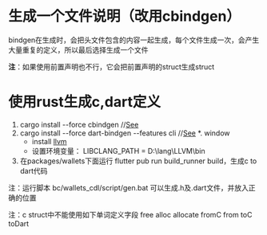 # 生成一个文件说明（改用cbindgen）
bindgen在生成时，会把头文件包含的内容一起生成，每个文件生成一次，会产生大量重复的定义，所以最后选择生成一个文件

**注**：如果使用前置声明也不行，它会把前置声明的struct生成struct

# 使用rust生成c,dart定义
1. cargo install --force cbindgen  //[See](https://github.com/eqrion/cbindgen/)
2. cargo install --force dart-bindgen --features cli  //[See](https://github.com/sunshine-protocol/dart-bindgen)
    *. window
   - install [llvm](https://releases.llvm.org/)
   - 设置环境变量： LIBCLANG_PATH = D:\lang\LLVM\bin
3. 在packages/wallets下面运行 flutter pub run build_runner build，生成c to dart代码 

注：运行脚本 bc/wallets_cdl/script/gen.bat 可以生成.h及.dart文件，并放入正确的位置

注：c struct中不能使用如下单词定义字段
   free alloc allocate  fromC from toC toDart
